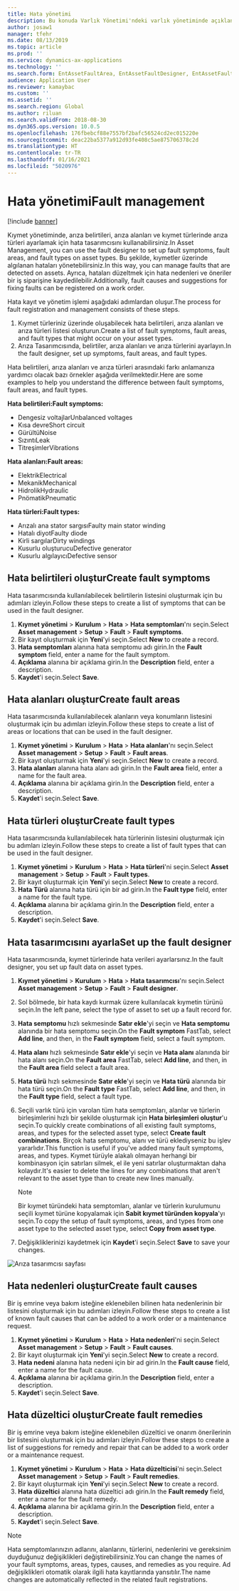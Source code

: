 ```yaml
---
title: Hata yönetimi
description: Bu konuda Varlık Yönetimi'ndeki varlık yönetiminde açıklanmaktadır.
author: josaw1
manager: tfehr
ms.date: 08/13/2019
ms.topic: article
ms.prod: ''
ms.service: dynamics-ax-applications
ms.technology: ''
ms.search.form: EntAssetFaultArea, EntAssetFaultDesigner, EntAssetFaultCopyFromObjectType, EntAssetFaultRemedy, EntAssetObjectFaultRelationRequestInfoPart, EntAssetObjectFaultRelationWorkOrderInfoPart, EntAssetFaultCreateCombinations, EntAssetObjectFaultSymptom, EntAssetObjectFaultSymptomListPage, EntAssetFaultType, EntAssetFaultSymptom, EntAssetFaultCause
audience: Application User
ms.reviewer: kamaybac
ms.custom: ''
ms.assetid: ''
ms.search.region: Global
ms.author: riluan
ms.search.validFrom: 2018-08-30
ms.dyn365.ops.version: 10.0.5
ms.openlocfilehash: 176fbebcf88e7557bf2bafc56524cd2ec015220e
ms.sourcegitcommit: deac22ba5377a912d93fe408c5ae875706378c2d
ms.translationtype: HT
ms.contentlocale: tr-TR
ms.lasthandoff: 01/16/2021
ms.locfileid: "5020976"
---
```

# <a name="fault-management"></a><span data-ttu-id="06151-103">Hata yönetimi</span><span class="sxs-lookup"><span data-stu-id="06151-103">Fault management</span></span>

[!include [banner](../../includes/banner.md)]

 

<span data-ttu-id="06151-104">Kıymet yönetiminde, arıza belirtileri, arıza alanları ve kıymet türlerinde arıza türleri ayarlamak için hata tasarımcısını kullanabilirsiniz.</span><span class="sxs-lookup"><span data-stu-id="06151-104">In Asset Management, you can use the fault designer to set up fault symptoms, fault areas, and fault types on asset types.</span></span> <span data-ttu-id="06151-105">Bu şekilde, kıymetler üzerinde algılanan hataları yönetebilirsiniz.</span><span class="sxs-lookup"><span data-stu-id="06151-105">In this way, you can manage faults that are detected on assets.</span></span> <span data-ttu-id="06151-106">Ayrıca, hataları düzeltmek için hata nedenleri ve öneriler bir iş siparişine kaydedilebilir.</span><span class="sxs-lookup"><span data-stu-id="06151-106">Additionally, fault causes and suggestions for fixing faults can be registered on a work order.</span></span>

<span data-ttu-id="06151-107">Hata kayıt ve yönetim işlemi aşağıdaki adımlardan oluşur.</span><span class="sxs-lookup"><span data-stu-id="06151-107">The process for fault registration and management consists of these steps.</span></span>

1. <span data-ttu-id="06151-108">Kıymet türleriniz üzerinde oluşabilecek hata belirtileri, arıza alanları ve arıza türleri listesi oluşturun.</span><span class="sxs-lookup"><span data-stu-id="06151-108">Create a list of fault symptoms, fault areas, and fault types that might occur on your asset types.</span></span>
2. <span data-ttu-id="06151-109">Arıza Tasarımcısında, belirtiler, arıza alanları ve arıza türlerini ayarlayın.</span><span class="sxs-lookup"><span data-stu-id="06151-109">In the fault designer, set up symptoms, fault areas, and fault types.</span></span>

<span data-ttu-id="06151-110">Hata belirtileri, arıza alanları ve arıza türleri arasındaki farkı anlamanıza yardımcı olacak bazı örnekler aşağıda verilmektedir.</span><span class="sxs-lookup"><span data-stu-id="06151-110">Here are some examples to help you understand the difference between fault symptoms, fault areas, and fault types.</span></span>

<span data-ttu-id="06151-111">**Hata belirtileri:**</span><span class="sxs-lookup"><span data-stu-id="06151-111">**Fault symptoms:**</span></span>

- <span data-ttu-id="06151-112">Dengesiz voltajlar</span><span class="sxs-lookup"><span data-stu-id="06151-112">Unbalanced voltages</span></span>
- <span data-ttu-id="06151-113">Kısa devre</span><span class="sxs-lookup"><span data-stu-id="06151-113">Short circuit</span></span>
- <span data-ttu-id="06151-114">Gürültü</span><span class="sxs-lookup"><span data-stu-id="06151-114">Noise</span></span>
- <span data-ttu-id="06151-115">Sızıntı</span><span class="sxs-lookup"><span data-stu-id="06151-115">Leak</span></span>
- <span data-ttu-id="06151-116">Titreşimler</span><span class="sxs-lookup"><span data-stu-id="06151-116">Vibrations</span></span>

<span data-ttu-id="06151-117">**Hata alanları:**</span><span class="sxs-lookup"><span data-stu-id="06151-117">**Fault areas:**</span></span>

- <span data-ttu-id="06151-118">Elektrik</span><span class="sxs-lookup"><span data-stu-id="06151-118">Electrical</span></span>
- <span data-ttu-id="06151-119">Mekanik</span><span class="sxs-lookup"><span data-stu-id="06151-119">Mechanical</span></span>
- <span data-ttu-id="06151-120">Hidrolik</span><span class="sxs-lookup"><span data-stu-id="06151-120">Hydraulic</span></span>
- <span data-ttu-id="06151-121">Pnömatik</span><span class="sxs-lookup"><span data-stu-id="06151-121">Pneumatic</span></span>

<span data-ttu-id="06151-122">**Hata türleri:**</span><span class="sxs-lookup"><span data-stu-id="06151-122">**Fault types:**</span></span>

- <span data-ttu-id="06151-123">Arızalı ana stator sargısı</span><span class="sxs-lookup"><span data-stu-id="06151-123">Faulty main stator winding</span></span>
- <span data-ttu-id="06151-124">Hatalı diyot</span><span class="sxs-lookup"><span data-stu-id="06151-124">Faulty diode</span></span>
- <span data-ttu-id="06151-125">Kirli sargılar</span><span class="sxs-lookup"><span data-stu-id="06151-125">Dirty windings</span></span>
- <span data-ttu-id="06151-126">Kusurlu oluşturucu</span><span class="sxs-lookup"><span data-stu-id="06151-126">Defective generator</span></span>
- <span data-ttu-id="06151-127">Kusurlu algılayıcı</span><span class="sxs-lookup"><span data-stu-id="06151-127">Defective sensor</span></span>

## <a name="create-fault-symptoms"></a><span data-ttu-id="06151-128">Hata belirtileri oluştur</span><span class="sxs-lookup"><span data-stu-id="06151-128">Create fault symptoms</span></span>

<span data-ttu-id="06151-129">Hata tasarımcısında kullanılabilecek belirtilerin listesini oluşturmak için bu adımları izleyin.</span><span class="sxs-lookup"><span data-stu-id="06151-129">Follow these steps to create a list of symptoms that can be used in the fault designer.</span></span>

1. <span data-ttu-id="06151-130">**Kıymet yönetimi** \> **Kurulum** \> **Hata** \> **Hata semptomları**'nı seçin.</span><span class="sxs-lookup"><span data-stu-id="06151-130">Select **Asset management** \> **Setup** \> **Fault** \> **Fault symptoms**.</span></span>
2. <span data-ttu-id="06151-131">Bir kayıt oluşturmak için **Yeni**'yi seçin.</span><span class="sxs-lookup"><span data-stu-id="06151-131">Select **New** to create a record.</span></span>
3. <span data-ttu-id="06151-132">**Hata semptomları** alanına hata semptomu adı girin.</span><span class="sxs-lookup"><span data-stu-id="06151-132">In the **Fault symptom** field, enter a name for the fault symptom.</span></span>
4. <span data-ttu-id="06151-133">**Açıklama** alanına bir açıklama girin.</span><span class="sxs-lookup"><span data-stu-id="06151-133">In the **Description** field, enter a description.</span></span>
5. <span data-ttu-id="06151-134">**Kaydet**'i seçin.</span><span class="sxs-lookup"><span data-stu-id="06151-134">Select **Save**.</span></span>

## <a name="create-fault-areas"></a><span data-ttu-id="06151-135">Hata alanları oluştur</span><span class="sxs-lookup"><span data-stu-id="06151-135">Create fault areas</span></span>

<span data-ttu-id="06151-136">Hata tasarımcısında kullanılabilecek alanların veya konumların listesini oluşturmak için bu adımları izleyin.</span><span class="sxs-lookup"><span data-stu-id="06151-136">Follow these steps to create a list of areas or locations that can be used in the fault designer.</span></span>

1. <span data-ttu-id="06151-137">**Kıymet yönetimi** \> **Kurulum** \> **Hata** \> **Hata alanları**'nı seçin.</span><span class="sxs-lookup"><span data-stu-id="06151-137">Select **Asset management** \> **Setup** \> **Fault** \> **Fault areas**.</span></span>
2. <span data-ttu-id="06151-138">Bir kayıt oluşturmak için **Yeni**'yi seçin.</span><span class="sxs-lookup"><span data-stu-id="06151-138">Select **New** to create a record.</span></span>
3. <span data-ttu-id="06151-139">**Hata alanları** alanına hata alanı adı girin.</span><span class="sxs-lookup"><span data-stu-id="06151-139">In the **Fault area** field, enter a name for the fault area.</span></span>
4. <span data-ttu-id="06151-140">**Açıklama** alanına bir açıklama girin.</span><span class="sxs-lookup"><span data-stu-id="06151-140">In the **Description** field, enter a description.</span></span>
5. <span data-ttu-id="06151-141">**Kaydet**'i seçin.</span><span class="sxs-lookup"><span data-stu-id="06151-141">Select **Save**.</span></span>

## <a name="create-fault-types"></a><span data-ttu-id="06151-142">Hata türleri oluştur</span><span class="sxs-lookup"><span data-stu-id="06151-142">Create fault types</span></span>

<span data-ttu-id="06151-143">Hata tasarımcısında kullanılabilecek hata türlerinin listesini oluşturmak için bu adımları izleyin.</span><span class="sxs-lookup"><span data-stu-id="06151-143">Follow these steps to create a list of fault types that can be used in the fault designer.</span></span>

1. <span data-ttu-id="06151-144">**Kıymet yönetimi** \> **Kurulum** \> **Hata** \> **Hata türleri**'ni seçin.</span><span class="sxs-lookup"><span data-stu-id="06151-144">Select **Asset management** \> **Setup** \> **Fault** \> **Fault types**.</span></span>
2. <span data-ttu-id="06151-145">Bir kayıt oluşturmak için **Yeni**'yi seçin.</span><span class="sxs-lookup"><span data-stu-id="06151-145">Select **New** to create a record.</span></span>
3. <span data-ttu-id="06151-146">**Hata Türü** alanına hata türü için bir ad girin.</span><span class="sxs-lookup"><span data-stu-id="06151-146">In the **Fault type** field, enter a name for the fault type.</span></span>
4. <span data-ttu-id="06151-147">**Açıklama** alanına bir açıklama girin.</span><span class="sxs-lookup"><span data-stu-id="06151-147">In the **Description** field, enter a description.</span></span>
5. <span data-ttu-id="06151-148">**Kaydet**'i seçin.</span><span class="sxs-lookup"><span data-stu-id="06151-148">Select **Save**.</span></span>

## <a name="set-up-the-fault-designer"></a><span data-ttu-id="06151-149">Hata tasarımcısını ayarla</span><span class="sxs-lookup"><span data-stu-id="06151-149">Set up the fault designer</span></span>

<span data-ttu-id="06151-150">Hata tasarımcısında, kıymet türlerinde hata verileri ayarlarsınız.</span><span class="sxs-lookup"><span data-stu-id="06151-150">In the fault designer, you set up fault data on asset types.</span></span>

1. <span data-ttu-id="06151-151">**Kıymet yönetimi** \> **Kurulum** \> **Hata** \> **Hata tasarımcısı**'nı seçin.</span><span class="sxs-lookup"><span data-stu-id="06151-151">Select **Asset management** \> **Setup** \> **Fault** \> **Fault designer**.</span></span>
2. <span data-ttu-id="06151-152">Sol bölmede, bir hata kaydı kurmak üzere kullanılacak kıymetin türünü seçin.</span><span class="sxs-lookup"><span data-stu-id="06151-152">In the left pane, select the type of asset to set up a fault record for.</span></span>
3. <span data-ttu-id="06151-153">**Hata semptomu** hızlı sekmesinde **Satır ekle**'yi seçin ve **Hata semptomu** alanında bir hata semptomu seçin.</span><span class="sxs-lookup"><span data-stu-id="06151-153">On the **Fault symptom** FastTab, select **Add line**, and then, in the **Fault symptom** field, select a fault symptom.</span></span>
4. <span data-ttu-id="06151-154">**Hata alanı** hızlı sekmesinde **Satır ekle**'yi seçin ve **Hata alanı** alanında bir hata alanı seçin.</span><span class="sxs-lookup"><span data-stu-id="06151-154">On the **Fault area** FastTab, select **Add line**, and then, in the **Fault area** field select a fault area.</span></span>
5. <span data-ttu-id="06151-155">**Hata türü** hızlı sekmesinde **Satır ekle**'yi seçin ve **Hata türü** alanında bir hata türü seçin.</span><span class="sxs-lookup"><span data-stu-id="06151-155">On the **Fault type** FastTab, select **Add line**, and then, in the **Fault type** field, select a fault type.</span></span>
6. <span data-ttu-id="06151-156">Seçili varlık türü için varolan tüm hata semptomları, alanlar ve türlerin birleşimlerini hızlı bir şekilde oluşturmak için **Hata birleşimleri oluştur**'u seçin.</span><span class="sxs-lookup"><span data-stu-id="06151-156">To quickly create combinations of all existing fault symptoms, areas, and types for the selected asset type, select **Create fault combinations**.</span></span> <span data-ttu-id="06151-157">Birçok hata semptomu, alanı ve türü eklediyseniz bu işlev yararlıdır.</span><span class="sxs-lookup"><span data-stu-id="06151-157">This function is useful if you've added many fault symptoms, areas, and types.</span></span> <span data-ttu-id="06151-158">Kıymet türüyle alakalı olmayan herhangi bir kombinasyon için satırları silmek, el ile yeni satırlar oluşturmaktan daha kolaydır.</span><span class="sxs-lookup"><span data-stu-id="06151-158">It's easier to delete the lines for any combinations that aren't relevant to the asset type than to create new lines manually.</span></span>

    > [!NOTE]
    > <span data-ttu-id="06151-159">Bir kıymet türündeki hata semptomları, alanlar ve türlerin kurulumunu seçili kıymet türüne kopyalamak için **Sabit kıymet türünden kopyala**'yı seçin.</span><span class="sxs-lookup"><span data-stu-id="06151-159">To copy the setup of fault symptoms, areas, and types from one asset type to the selected asset type, select **Copy from asset type**.</span></span>

7. <span data-ttu-id="06151-160">Değişikliklerinizi kaydetmek için **Kaydet**'i seçin.</span><span class="sxs-lookup"><span data-stu-id="06151-160">Select **Save** to save your changes.</span></span>

![Arıza tasarımcısı sayfası](media/21-setup-for-work-orders.png)

## <a name="create-fault-causes"></a><span data-ttu-id="06151-162">Hata nedenleri oluştur</span><span class="sxs-lookup"><span data-stu-id="06151-162">Create fault causes</span></span>

<span data-ttu-id="06151-163">Bir iş emrine veya bakım isteğine eklenebilen bilinen hata nedenlerinin bir listesini oluşturmak için bu adımları izleyin.</span><span class="sxs-lookup"><span data-stu-id="06151-163">Follow these steps to create a list of known fault causes that can be added to a work order or a maintenance request.</span></span>

1. <span data-ttu-id="06151-164">**Kıymet yönetimi** \> **Kurulum** \> **Hata** \> **Hata nedenleri**'ni seçin.</span><span class="sxs-lookup"><span data-stu-id="06151-164">Select **Asset management** \> **Setup** \> **Fault** \> **Fault causes**.</span></span>
2. <span data-ttu-id="06151-165">Bir kayıt oluşturmak için **Yeni**'yi seçin.</span><span class="sxs-lookup"><span data-stu-id="06151-165">Select **New** to create a record.</span></span>
3. <span data-ttu-id="06151-166">**Hata nedeni** alanına hata nedeni için bir ad girin.</span><span class="sxs-lookup"><span data-stu-id="06151-166">In the **Fault cause** field, enter a name for the fault cause.</span></span>
4. <span data-ttu-id="06151-167">**Açıklama** alanına bir açıklama girin.</span><span class="sxs-lookup"><span data-stu-id="06151-167">In the **Description** field, enter a description.</span></span>
5. <span data-ttu-id="06151-168">**Kaydet**'i seçin.</span><span class="sxs-lookup"><span data-stu-id="06151-168">Select **Save**.</span></span>

## <a name="create-fault-remedies"></a><span data-ttu-id="06151-169">Hata düzeltici oluştur</span><span class="sxs-lookup"><span data-stu-id="06151-169">Create fault remedies</span></span>

<span data-ttu-id="06151-170">Bir iş emrine veya bakım isteğine eklenebilen düzeltici ve onarım önerilerinin bir listesini oluşturmak için bu adımları izleyin.</span><span class="sxs-lookup"><span data-stu-id="06151-170">Follow these steps to create a list of suggestions for remedy and repair that can be added to a work order or a maintenance request.</span></span>

1. <span data-ttu-id="06151-171">**Kıymet yönetimi** \> **Kurulum** \> **Hata** \> **Hata düzelticisi**'ni seçin.</span><span class="sxs-lookup"><span data-stu-id="06151-171">Select **Asset management** \> **Setup** \> **Fault** \> **Fault remedies**.</span></span>
2. <span data-ttu-id="06151-172">Bir kayıt oluşturmak için **Yeni**'yi seçin.</span><span class="sxs-lookup"><span data-stu-id="06151-172">Select **New** to create a record.</span></span>
3. <span data-ttu-id="06151-173">**Hata düzeltici** alanına hata düzeltici adı girin.</span><span class="sxs-lookup"><span data-stu-id="06151-173">In the **Fault remedy** field, enter a name for the fault remedy.</span></span>
4. <span data-ttu-id="06151-174">**Açıklama** alanına bir açıklama girin.</span><span class="sxs-lookup"><span data-stu-id="06151-174">In the **Description** field, enter a description.</span></span>
5. <span data-ttu-id="06151-175">**Kaydet**'i seçin.</span><span class="sxs-lookup"><span data-stu-id="06151-175">Select **Save**.</span></span>

> [!NOTE]
> <span data-ttu-id="06151-176">Hata semptomlarınızın adlarını, alanlarını, türlerini, nedenlerini ve gereksinim duyduğunuz değişiklikleri değiştirebilirsiniz.</span><span class="sxs-lookup"><span data-stu-id="06151-176">You can change the names of your fault symptoms, areas, types, causes, and remedies as you require.</span></span> <span data-ttu-id="06151-177">Ad değişiklikleri otomatik olarak ilgili hata kayıtlarında yansıtılır.</span><span class="sxs-lookup"><span data-stu-id="06151-177">The name changes are automatically reflected in the related fault registrations.</span></span>

